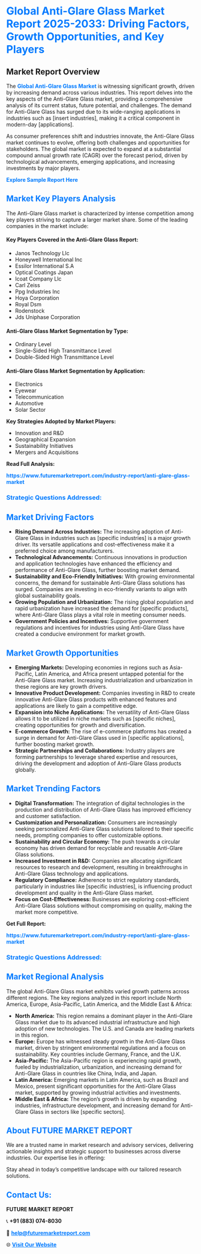 <h1 style="color: #007BFF;">Global Anti-Glare Glass Market Report 2025-2033: Driving Factors, Growth Opportunities, and Key Players</h1>

<section id="overview">
<h2>Market Report Overview</h2>
<p>The <a href="https://www.futuremarketreport.com/industry-report/anti-glare-glass-market" style="color: #007BFF; text-decoration: none;"><strong>Global Anti-Glare Glass Market</strong></a> is witnessing significant growth, driven by increasing demand across various industries. This report delves into the key aspects of the Anti-Glare Glass market, providing a comprehensive analysis of its current status, future potential, and challenges. The demand for Anti-Glare Glass has surged due to its wide-ranging applications in industries such as [insert industries], making it a critical component in modern-day [applications].</p>
<p>As consumer preferences shift and industries innovate, the Anti-Glare Glass market continues to evolve, offering both challenges and opportunities for stakeholders. The global market is expected to expand at a substantial compound annual growth rate (CAGR) over the forecast period, driven by technological advancements, emerging applications, and increasing investments by major players.</p>
</section>

<section id="overview">
<p><a href="https://www.futuremarketreport.com/request-sample/reportId=29744" style="color: #007BFF; text-decoration: none;"><strong>Explore Sample Report Here</strong></a></p>
</section>

<section id="key-players">
<h2 style="color: #007BFF;">Market Key Players Analysis</h2>
<p>The Anti-Glare Glass market is characterized by intense competition among key players striving to capture a larger market share. Some of the leading companies in the market include:</p>
<h4>Key Players Covered in the Anti-Glare Glass Report:</h4>
<ul><li>Janos Technology Llc</li><li>Honeywell International Inc</li><li>Essilor International S.A</li><li>Optical Coatings Japan</li><li>Icoat Company Llc</li><li>Carl Zeiss</li><li>Ppg Industries Inc</li><li>Hoya Corporation</li><li>Royal Dsm</li><li>Rodenstock</li><li>Jds Uniphase Corporation</li></ul>
<h4>Anti-Glare Glass Market Segmentation by Type:</h4>
<ul><li>Ordinary Level</li><li>Single-Sided High Transmittance Level</li><li>Double-Sided High Transmittance Level</li></ul>

<h4>Anti-Glare Glass Market Segmentation by Application:</h4>
<ul><li>Electronics</li><li>Eyewear</li><li>Telecommunication</li><li>Automotive</li><li>Solar Sector</li></ul>
<p><strong>Key Strategies Adopted by Market Players:</strong></p>
<ul>
<li>Innovation and R&D</li>
<li>Geographical Expansion</li>
<li>Sustainability Initiatives</li>
<li>Mergers and Acquisitions</li>
</ul>
</section>

<section>
<p><strong>Read Full Analysis: </strong></p><a href="https://www.futuremarketreport.com/industry-report/anti-glare-glass-market" style="color: #007BFF; text-decoration: none;"><strong>https://www.futuremarketreport.com/industry-report/anti-glare-glass-market</strong></a>
<h3 style="color: #007BFF;">Strategic Questions Addressed:</h3>
</section>

<section id="driving-factors">
<h2 style="color: #007BFF;">Market Driving Factors</h2>
<ul>
<li><strong>Rising Demand Across Industries:</strong> The increasing adoption of Anti-Glare Glass in industries such as [specific industries] is a major growth driver. Its versatile applications and cost-effectiveness make it a preferred choice among manufacturers.</li>
<li><strong>Technological Advancements:</strong> Continuous innovations in production and application technologies have enhanced the efficiency and performance of Anti-Glare Glass, further boosting market demand.</li>
<li><strong>Sustainability and Eco-Friendly Initiatives:</strong> With growing environmental concerns, the demand for sustainable Anti-Glare Glass solutions has surged. Companies are investing in eco-friendly variants to align with global sustainability goals.</li>
<li><strong>Growing Population and Urbanization:</strong> The rising global population and rapid urbanization have increased the demand for [specific products], where Anti-Glare Glass plays a vital role in meeting consumer needs.</li>
<li><strong>Government Policies and Incentives:</strong> Supportive government regulations and incentives for industries using Anti-Glare Glass have created a conducive environment for market growth.</li>
</ul>
</section>

<section id="growth-opportunities">
<h2 style="color: #007BFF;">Market Growth Opportunities</h2>
<ul>
<li><strong>Emerging Markets:</strong> Developing economies in regions such as Asia-Pacific, Latin America, and Africa present untapped potential for the Anti-Glare Glass market. Increasing industrialization and urbanization in these regions are key growth drivers.</li>
<li><strong>Innovative Product Development:</strong> Companies investing in R&D to create innovative Anti-Glare Glass products with enhanced features and applications are likely to gain a competitive edge.</li>
<li><strong>Expansion into Niche Applications:</strong> The versatility of Anti-Glare Glass allows it to be utilized in niche markets such as [specific niches], creating opportunities for growth and diversification.</li>
<li><strong>E-commerce Growth:</strong> The rise of e-commerce platforms has created a surge in demand for Anti-Glare Glass used in [specific applications], further boosting market growth.</li>
<li><strong>Strategic Partnerships and Collaborations:</strong> Industry players are forming partnerships to leverage shared expertise and resources, driving the development and adoption of Anti-Glare Glass products globally.</li>
</ul>
</section>

<section id="trending-factors">
<h2 style="color: #007BFF;">Market Trending Factors</h2>
<ul>
<li><strong>Digital Transformation:</strong> The integration of digital technologies in the production and distribution of Anti-Glare Glass has improved efficiency and customer satisfaction.</li>
<li><strong>Customization and Personalization:</strong> Consumers are increasingly seeking personalized Anti-Glare Glass solutions tailored to their specific needs, prompting companies to offer customizable options.</li>
<li><strong>Sustainability and Circular Economy:</strong> The push towards a circular economy has driven demand for recyclable and reusable Anti-Glare Glass solutions.</li>
<li><strong>Increased Investment in R&D:</strong> Companies are allocating significant resources to research and development, resulting in breakthroughs in Anti-Glare Glass technology and applications.</li>
<li><strong>Regulatory Compliance:</strong> Adherence to strict regulatory standards, particularly in industries like [specific industries], is influencing product development and quality in the Anti-Glare Glass market.</li>
<li><strong>Focus on Cost-Effectiveness:</strong> Businesses are exploring cost-efficient Anti-Glare Glass solutions without compromising on quality, making the market more competitive.</li>
</ul>
</section>

<section>
<p><strong>Get Full Report: </strong></p><a href="https://www.futuremarketreport.com/industry-report/anti-glare-glass-market" style="color: #007BFF; text-decoration: none;"><strong>https://www.futuremarketreport.com/industry-report/anti-glare-glass-market</strong></a>
<h3 style="color: #007BFF;">Strategic Questions Addressed:</h3>
</section>


<section id="regional-analysis">
<h2 style="color: #007BFF;">Market Regional Analysis</h2>
<p>The global Anti-Glare Glass market exhibits varied growth patterns across different regions. The key regions analyzed in this report include North America, Europe, Asia-Pacific, Latin America, and the Middle East & Africa:</p>
<ul>
<li><strong>North America:</strong> This region remains a dominant player in the Anti-Glare Glass market due to its advanced industrial infrastructure and high adoption of new technologies. The U.S. and Canada are leading markets in this region.</li>
<li><strong>Europe:</strong> Europe has witnessed steady growth in the Anti-Glare Glass market, driven by stringent environmental regulations and a focus on sustainability. Key countries include Germany, France, and the U.K.</li>
<li><strong>Asia-Pacific:</strong> The Asia-Pacific region is experiencing rapid growth, fueled by industrialization, urbanization, and increasing demand for Anti-Glare Glass in countries like China, India, and Japan.</li>
<li><strong>Latin America:</strong> Emerging markets in Latin America, such as Brazil and Mexico, present significant opportunities for the Anti-Glare Glass market, supported by growing industrial activities and investments.</li>
<li><strong>Middle East & Africa:</strong> The region’s growth is driven by expanding industries, infrastructure development, and increasing demand for Anti-Glare Glass in sectors like [specific sectors].</li>
</ul>
</section>

<footer>
<h2 style="color: #007BFF;">About FUTURE MARKET REPORT</h2>
<p>We are a trusted name in market research and advisory services, delivering actionable insights and strategic support to businesses across diverse industries. Our expertise lies in offering:</p>

<p>Stay ahead in today’s competitive landscape with our tailored research solutions.</p>

<h2 style="color: #007BFF;">Contact Us:</h2>
<p><strong>FUTURE MARKET REPORT</strong></p>
<p>📞 <strong>+91 (883) 074-8030</strong></p>
<p>📧 <strong><a href="mailto:help@futuremarketreport.com" style="color: #007BFF;">help@futuremarketreport.com</a></strong></p>
<p>🌐 <strong><a href="https://www.futuremarketreport.com/" style="color: #007BFF;">Visit Our Website</a></strong></p>
</footer>